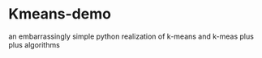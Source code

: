 # Kmeans-demo
an embarrassingly simple python realization of k-means and k-meas plus plus algorithms
